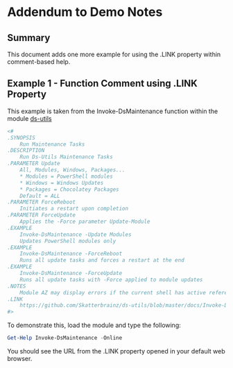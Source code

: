 # Addendum to Demo Notes

## Summary

This document adds one more example for using the .LINK property within comment-based help.

## Example 1 - Function Comment using .LINK Property

This example is taken from the Invoke-DsMaintenance function within the module 
[ds-utils](https://github.com/Skatterbrainz/ds-utils/blob/master/)

```powershell
<#
.SYNOPSIS
    Run Maintenance Tasks
.DESCRIPTION
    Run Ds-Utils Maintenance Tasks
.PARAMETER Update
    All, Modules, Windows, Packages...
    * Modules = PowerShell modules
    * Windows = Windows Updates
    * Packages = Chocolatey Packages
    Default = ALL
.PARAMETER ForceReboot
    Initiates a restart upon completion
.PARAMETER ForceUpdate
    Applies the -Force parameter Update-Module
.EXAMPLE
    Invoke-DsMaintenance -Update Modules
    Updates PowerShell modules only
.EXAMPLE
    Invoke-DsMaintenance -ForceReboot
    Runs all update tasks and forces a restart at the end
.EXAMPLE
    Invoke-DsMaintenance -ForceUpdate
    Runs all update tasks with -Force applied to module updates
.NOTES
    Module AZ may display errors if the current shell has active references to Az.Accounts cmdlets
.LINK
    https://github.com/Skatterbrainz/ds-utils/blob/master/docs/Invoke-DsMaintenance.md
#>
```

To demonstrate this, load the module and type the following:

```powershell
Get-Help Invoke-DsMaintenance -Online
```

You should see the URL from the .LINK property opened in your default web browser.
